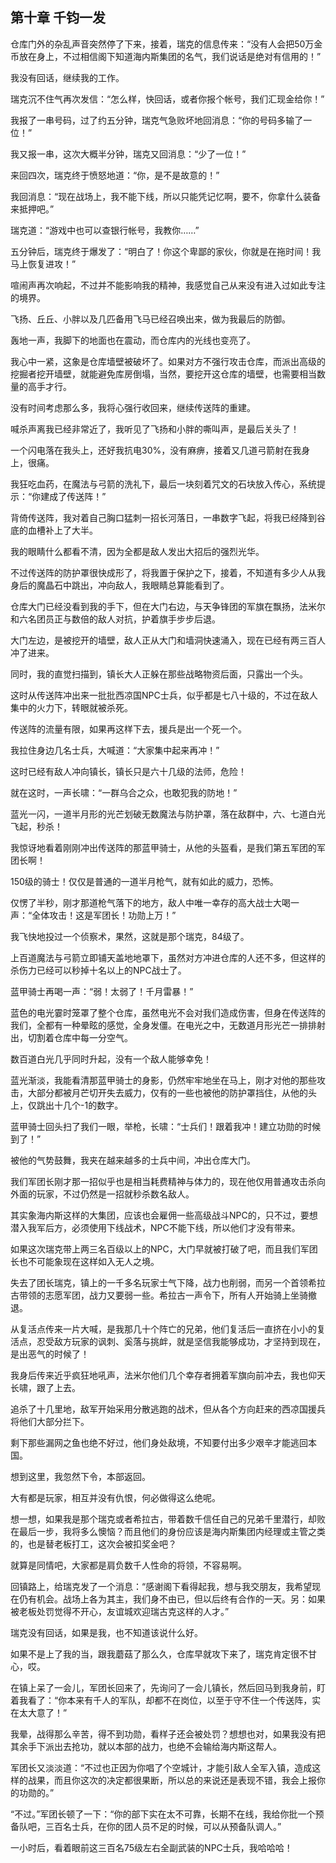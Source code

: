 ## 第十章 千钧一发

仓库门外的杂乱声音突然停了下来，接着，瑞克的信息传来：“没有人会把50万金币放在身上，不过相信阁下知道海内斯集团的名气，我们说话是绝对有信用的！”

我没有回话，继续我的工作。

瑞克沉不住气再次发信：“怎么样，快回话，或者你报个帐号，我们汇现金给你！”

我报了一串号码，过了约五分钟，瑞克气急败坏地回消息：“你的号码多输了一位！”

我又报一串，这次大概半分钟，瑞克又回消息：“少了一位！”

来回四次，瑞克终于愤怒地道：“你，是不是故意的！”

我回消息：“现在战场上，我不能下线，所以只能凭记忆啊，要不，你拿什么装备来抵押吧。”

瑞克道：“游戏中也可以查银行帐号，我教你……”

五分钟后，瑞克终于爆发了：“明白了！你这个卑鄙的家伙，你就是在拖时间！我马上恢复进攻！”

喧闹声再次响起，不过并不能影响我的精神，我感觉自己从来没有进入过如此专注的境界。

飞扬、丘丘、小胖以及几匹备用飞马已经召唤出来，做为我最后的防御。

轰地一声，我脚下的地面也在震动，而仓库内的光线也变亮了。

我心中一紧，这象是仓库墙壁被破坏了。如果对方不强行攻击仓库，而派出高级的挖掘者挖开墙壁，就能避免库房倒塌，当然，要挖开这仓库的墙壁，也需要相当数量的高手才行。

没有时间考虑那么多，我将心强行收回来，继续传送阵的重建。

喊杀声离我已经非常近了，我听见了飞扬和小胖的嘶叫声，是最后关头了！

一个闪电落在我头上，还好我抗电30%，没有麻痹，接着又几道弓箭射在我身上，很痛。

我狂吃血药，在魔法与弓箭的洗礼下，最后一块刻着咒文的石块放入传心，系统提示：“你建成了传送阵！”

背倚传送阵，我对着自己胸口猛刺一招长河落日，一串数字飞起，将我已经降到谷底的血槽补上了大半。

我的眼睛什么都看不清，因为全都是敌人发出大招后的强烈光华。

不过传送阵的防护罩很快成形了，将我置于保护之下，接着，不知道有多少人从我身后的魔晶石中跳出，冲向敌人，我眼睛总算能看到了。

仓库大门已经没看到我的手下，但在大门右边，与天争锋团的军旗在飘扬，法米尔和六名团员正与数倍的敌人对抗，护着旗手步步后退。

大门左边，是被挖开的墙壁，敌人正从大门和墙洞快速涌入，现在已经有两三百人冲了进来。

同时，我的直觉扫描到，镇长大人正躲在那些战略物资后面，只露出一个头。

这时从传送阵冲出来一批批西凉国NPC士兵，似乎都是七八十级的，不过在敌人集中的火力下，转眼就被杀死。

传送阵的流量有限，如果再这样下去，援兵是出一个死一个。

我拉住身边几名士兵，大喊道：“大家集中起来再冲！”

这时已经有敌人冲向镇长，镇长只是六十几级的法师，危险！

就在这时，一声长啸：“一群乌合之众，也敢犯我的防地！”

蓝光一闪，一道半月形的光芒划破无数魔法与防护罩，落在敌群中，六、七道白光飞起，秒杀！

我惊讶地看着刚刚冲出传送阵的那蓝甲骑士，从他的头盔看，是我们第五军团的军团长啊！

150级的骑士！仅仅是普通的一道半月枪气，就有如此的威力，恐怖。

仅愣了半秒，刚才那道枪气落下的地方，敌人中唯一幸存的高大战士大喝一声：“全体攻击！这是军团长！功勋上万！”

我飞快地投过一个侦察术，果然，这就是那个瑞克，84级了。

上百道魔法与弓箭立即铺天盖地地罩下，虽然对方冲进仓库的人还不多，但这样的杀伤力已经可以秒掉十名以上的NPC战士了。

蓝甲骑士再喝一声：“弱！太弱了！千月雷暴！”

蓝色的电光霎时笼罩了整个仓库，虽然电光不会对我们造成伤害，但身在传送阵的我们，全都有一种晕眩的感觉，全身发僵。在电光之中，无数道月形光芒一排排射出，切割着仓库中每一分空气。

数百道白光几乎同时升起，没有一个敌人能够幸免！

蓝光渐淡，我能看清那蓝甲骑士的身影，仍然牢牢地坐在马上，刚才对他的那些攻击，大部分都被月芒切开失去威力，仅有的一些也被他的防护罩挡住，从他的头上，仅跳出十几个-1的数字。

蓝甲骑士回头扫了我们一眼，举枪，长啸：“士兵们！跟着我冲！建立功勋的时候到了！”

被他的气势鼓舞，我夹在越来越多的士兵中间，冲出仓库大门。

我们军团长刚才那一招似乎也是相当耗费精神与体力的，现在他仅用普通攻击杀向外面的玩家，不过仍然是一招就秒杀数名敌人。

其实象海内斯这样的大集团，应该也会雇佣一些高级战斗NPC的，只不过，要想潜入我军后方，必须使用下线战术，NPC不能下线，所以他们才没有带来。

如果这次瑞克带上两三名百级以上的NPC，大门早就被打破了吧，而且我们军团长也不可能象现在这样如入无人之境。

失去了团长瑞克，镇上的一千多名玩家士气下降，战力也削弱，而另一个首领希拉古带领的志愿军团，战力又要弱一些。希拉古一声令下，所有人开始骑上坐骑撤退。

从复活点传来一片大喊，是我那几十个阵亡的兄弟，他们复活后一直挤在小小的复活点，忍受敌方玩家的讽刺、奚落与挑衅，就是坚信我能够成功，才坚持到现在，是出恶气的时候了！

我身后传来近乎疯狂地吼声，法米尔他们几个幸存者拥着军旗向前冲去，我也仰天长啸，跟了上去。

追杀了十几里地，敌军开始采用分散逃跑的战术，但从各个方向赶来的西凉国援兵将他们大部分拦下。

剩下那些漏网之鱼也绝不好过，他们身处敌境，不知要付出多少艰辛才能逃回本国。

想到这里，我忽然下令，本部返回。

大有都是玩家，相互并没有仇恨，何必做得这么绝呢。

想一想，如果我是那个瑞克或者希拉古，带着数千信任自己的兄弟千里潜行，却败在最后一步，我将多么懊恼？而且他们的身份应该是海内斯集团内经理或主管之类的，也是替老板打工，这次会被扣奖金吧？

就算是同情吧，大家都是肩负数千人性命的将领，不容易啊。

回镇路上，给瑞克发了一个消息：“感谢阁下看得起我，想与我交朋友，我希望现在仍有机会。战场上各为其主，我们身不由已，但以后终有合作的一天。另：如果被老板处罚觉得不开心，友谊城欢迎瑞古克这样的人才。”

瑞克没有回话，如果是我，也不知道该说什么好。

如果不是上了我的当，跟我蘑菇了那么久，仓库早就攻下来了，瑞克肯定很不甘心，哎。

在镇上呆了一会儿，军团长回来了，先询问了一会儿镇长，然后回马到我身前，盯着我看了：“你本来有千人的军队，却都不在岗位，以至于守不住一个传送阵，实在太大意了！”

我晕，战得那么辛苦，得不到功勋，看样子还会被处罚？想想也对，如果我没有把其余手下派出去抢功，就以本部的战力，也绝不会输给海内斯这帮人。

军团长又淡淡道：“不过也正因为你唱了个空城计，才能引敌人全军入镇，造成这样的战果，而且你这次的决定都很果断，所以总的来说还是表现不错，我会上报你的功勋的。”

“不过。”军团长顿了一下：“你的部下实在太不可靠，长期不在线，我给你批一个预备队吧，三百名士兵，在你的团人员不足的时候，可以从预备队调人。”

一小时后，看着眼前这三百名75级左右全副武装的NPC士兵，我哈哈哈！


